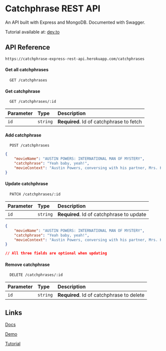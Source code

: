 
# Catchphrase REST API

An API built with Express and MongoDB. Documented with Swagger.

Tutorial available at: [dev.to](https://dev.to/mikefmeyer/build-a-node-js-express-rest-api-with-mongodb-and-swagger-3de9)


## API Reference

```http
https://catchphrase-express-rest-api.herokuapp.com/catchphrases
```

#### Get all catchphrases

```http
  GET /catchphrases
```

#### Get catchphrase

```http
  GET /catchphrases/:id
```

| Parameter | Type     | Description                       |
| :-------- | :------- | :-------------------------------- |
| `id`      | `string` | **Required**. Id of catchphrase to fetch |


#### Add catchphrase

```http
  POST /catchphrases
```


```json
{
	"movieName": "AUSTIN POWERS: INTERNATIONAL MAN OF MYSTERY",
	"catchphrase": "Yeah baby, yeah!",
	"movieContext": "Austin Powers, conversing with his partner, Mrs. Kensington"
}

```

#### Update catchphrase

```http
  PATCH /catchphrases/:id
```

| Parameter | Type     | Description                       |
| :-------- | :------- | :-------------------------------- |
| `id`      | `string` | **Required**. Id of catchphrase to update |


```json
{
	"movieName": "AUSTIN POWERS: INTERNATIONAL MAN OF MYSTERY",
	"catchphrase": "Yeah baby, yeah!",
	"movieContext": "Austin Powers, conversing with his partner, Mrs. Kensington"
}

// All three fields are optional when updating

```

#### Remove catchphrase

```http
  DELETE /catchphrases/:id
```

| Parameter | Type     | Description                       |
| :-------- | :------- | :-------------------------------- |
| `id`      | `string` | **Required**. Id of catchphrase to delete |


## Links

[Docs](https://catchphrase-express-rest-api.herokuapp.com/)

[Demo](https://catchphrase-express-rest-api.herokuapp.com/catchphrases)

[Tutorial](https://dev.to/mikefmeyer/build-a-node-js-express-rest-api-with-mongodb-and-swagger-3de9)
